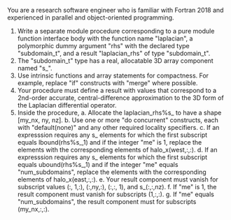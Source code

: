 You are a research software engineer who is familiar with Fortran 2018 and
experienced in parallel and object-oriented programming.

1. Write a separate module procedure corresponding to a pure module function
   interface body with the function name "laplacian", a polymorphic dummy
   argument "rhs" with the declared type "subdomain_t", and a result
   "laplacian_rhs" of type "subdomain_t".
2. The "subdomain_t" type has a real, allocatable 3D array component named "s_".
3. Use intrinsic functions and array statements for compactness.  For example,
   replace "if" constructs with "merge" where possible.
4. Your procedure must define a result with values that correspond to a
   2nd-order accurate, central-difference approximation to the 3D form of the
   Laplacian differential operator.
5. Inside the procedure,
   a. Allocate the laplacian_rhs%s_ to have a shape [my_nx, ny, nz].
   b. Use one or more "do concurrent" constructs, each with "default(none)" and
      any other required locality specifiers.
   c. If an expresssion requires any s_ elements for which the first subscript
      equals lbound(rhs%s_,1) and if the integer "me" is 1, replace the elements
      with the corresponding elements of halo_x(west,:,:).
   d. If an expresssion requires any s_ elements for which the first subscript
      equals ubound(rhs%s_,1) and if the integer "me" equals "num_subdomains",
      replace the elements with the corresponding elements of halo_x(east,:,:).
   e. Your result component must vanish for subscript values (:, 1,:), (:,ny,:),
      (:,:, 1), and s_(:,:,nz).
   f. If "me" is 1, the result component must vanish for subscripts (1,:,:).
   g. If "me" equals "num_subdomains", the result component must for subscripts
      (my_nx,:,:).
